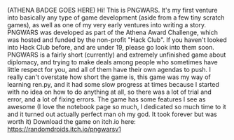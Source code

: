(ATHENA BADGE GOES HERE)
Hi! 
This is PNGWARS. It's my first venture into basically any type of game development (aside from a few tiny scratch games), as well as one of my very early ventures into writing a story. 
PNGWARS was developed as part of the Athena Award Challenge, which was hosted and funded by the non-profit "Hack Club". If you haven't looked into Hack Club before, and are under 19, please go look into them soon.
PNGWARS is a fairly short (currently) and extremely unfinished game about diplomacy, and trying to make deals among people who sometimes have little respect for you, and all of them have their own agendas to push.
I really can't overstate how short the game is, this game was my way of learning ren.py, and it had some slow progress at times because I started with no idea on how to do anything at all, so there was a lot of trial and error, and a lot of fixing errors.
The game has some features I see as awesome (I love the notebook page so much, I dedicated so much time to it and it turned out actually perfect man oh my god. It took forever but was worth it)
Download the game on itch.io here: https://randomdroids.itch.io/pngwarsv1
